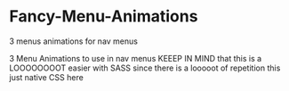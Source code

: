 # Fancy-Menu-Animations
3 menus animations for nav menus

3 Menu Animations to use in nav menus 
KEEEP IN MIND that this is a LOOOOOOOOT easier with SASS
since there is a looooot of repetition this just native CSS here
